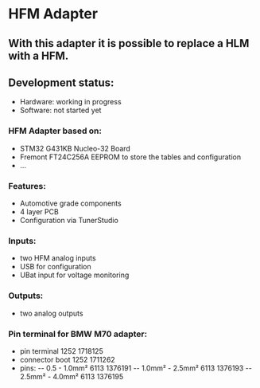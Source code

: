
# HFM Adapter

## With this adapter it is possible to replace a HLM with a HFM.

## Development status:
- Hardware: working in progress
- Software: not started yet

### HFM Adapter based on:
- STM32 G431KB Nucleo-32 Board
- Fremont FT24C256A EEPROM to store the tables and configuration
- ...

### Features:
- Automotive grade components
- 4 layer PCB
- Configuration via TunerStudio

### Inputs: 
- two HFM analog inputs
- USB for configuration
- UBat input for voltage monitoring

### Outputs: 
- two analog outputs

### Pin terminal for BMW M70 adapter:
- pin terminal 1252 1718125
- connector boot 1252 1711262
- pins: 
-- 0.5 - 1.0mm² 6113 1376191
-- 1.0mm² - 2.5mm² 6113 1376193
-- 2.5mm² - 4.0mm² 6113 1376195